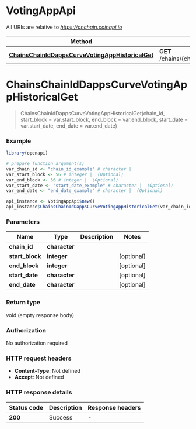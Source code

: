 # VotingAppApi

All URIs are relative to *https://onchain.coinapi.io*

Method | HTTP request | Description
------------- | ------------- | -------------
[**ChainsChainIdDappsCurveVotingAppHistoricalGet**](VotingAppApi.md#ChainsChainIdDappsCurveVotingAppHistoricalGet) | **GET** /chains/{chain_id}/dapps/curve/votingApp/historical | 


# **ChainsChainIdDappsCurveVotingAppHistoricalGet**
> ChainsChainIdDappsCurveVotingAppHistoricalGet(chain_id, start_block = var.start_block, end_block = var.end_block, start_date = var.start_date, end_date = var.end_date)



### Example
```R
library(openapi)

# prepare function argument(s)
var_chain_id <- "chain_id_example" # character | 
var_start_block <- 56 # integer |  (Optional)
var_end_block <- 56 # integer |  (Optional)
var_start_date <- "start_date_example" # character |  (Optional)
var_end_date <- "end_date_example" # character |  (Optional)

api_instance <- VotingAppApi$new()
api_instance$ChainsChainIdDappsCurveVotingAppHistoricalGet(var_chain_id, start_block = var_start_block, end_block = var_end_block, start_date = var_start_date, end_date = var_end_date)
```

### Parameters

Name | Type | Description  | Notes
------------- | ------------- | ------------- | -------------
 **chain_id** | **character**|  | 
 **start_block** | **integer**|  | [optional] 
 **end_block** | **integer**|  | [optional] 
 **start_date** | **character**|  | [optional] 
 **end_date** | **character**|  | [optional] 

### Return type

void (empty response body)

### Authorization

No authorization required

### HTTP request headers

 - **Content-Type**: Not defined
 - **Accept**: Not defined

### HTTP response details
| Status code | Description | Response headers |
|-------------|-------------|------------------|
| **200** | Success |  -  |

